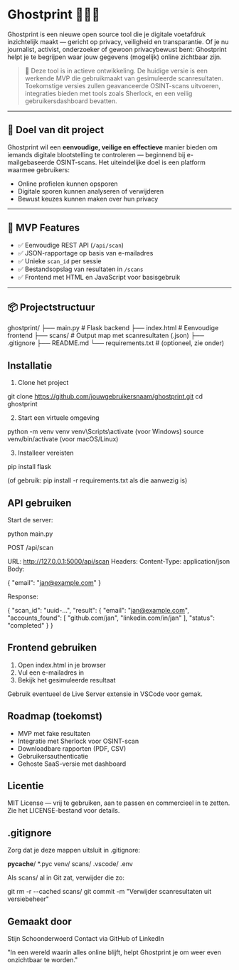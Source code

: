 # Ghostprint 🕵️‍♂️🧩

Ghostprint is een nieuwe open source tool die je digitale voetafdruk inzichtelijk maakt — gericht op privacy, veiligheid en transparantie. Of je nu journalist, activist, onderzoeker of gewoon privacybewust bent: Ghostprint helpt je te begrijpen waar jouw gegevens (mogelijk) online zichtbaar zijn.

> 🚧 Deze tool is in actieve ontwikkeling. De huidige versie is een werkende MVP die gebruikmaakt van gesimuleerde scanresultaten. Toekomstige versies zullen geavanceerde OSINT-scans uitvoeren, integraties bieden met tools zoals Sherlock, en een veilig gebruikersdashboard bevatten.

---

## 🎯 Doel van dit project

Ghostprint wil een **eenvoudige, veilige en effectieve** manier bieden om iemands digitale blootstelling te controleren — beginnend bij e-mailgebaseerde OSINT-scans. Het uiteindelijke doel is een platform waarmee gebruikers:

- Online profielen kunnen opsporen
- Digitale sporen kunnen analyseren of verwijderen
- Bewust keuzes kunnen maken over hun privacy

---

## 🧱 MVP Features

- ✅ Eenvoudige REST API (`/api/scan`)
- ✅ JSON-rapportage op basis van e-mailadres
- ✅ Unieke `scan_id` per sessie
- ✅ Bestandsopslag van resultaten in `/scans`
- ✅ Frontend met HTML en JavaScript voor basisgebruik

---

## 📦 Projectstructuur
ghostprint/
├── main.py             # Flask backend
├── index.html          # Eenvoudige frontend
├── scans/              # Output map met scanresultaten (.json)
├── .gitignore
├── README.md
└── requirements.txt    # (optioneel, zie onder)

## Installatie

1. Clone het project

git clone https://github.com/jouwgebruikersnaam/ghostprint.git
cd ghostprint

2. Start een virtuele omgeving

python -m venv venv
venv\Scripts\activate     (voor Windows)
source venv/bin/activate  (voor macOS/Linux)

3. Installeer vereisten

pip install flask

(of gebruik: pip install -r requirements.txt als die aanwezig is)

## API gebruiken

Start de server:

python main.py

POST /api/scan

URL: http://127.0.0.1:5000/api/scan
Headers: Content-Type: application/json
Body:

{
  "email": "jan@example.com"
}

Response:

{
  "scan_id": "uuid-...",
  "result": {
    "email": "jan@example.com",
    "accounts_found": [
      "github.com/jan",
      "linkedin.com/in/jan"
    ],
    "status": "completed"
  }
}

## Frontend gebruiken

1. Open index.html in je browser
2. Vul een e-mailadres in
3. Bekijk het gesimuleerde resultaat

Gebruik eventueel de Live Server extensie in VSCode voor gemak.

## Roadmap (toekomst)

- MVP met fake resultaten
- Integratie met Sherlock voor OSINT-scan
- Downloadbare rapporten (PDF, CSV)
- Gebruikersauthenticatie
- Gehoste SaaS-versie met dashboard

## Licentie

MIT License — vrij te gebruiken, aan te passen en commercieel in te zetten.
Zie het LICENSE-bestand voor details.

## .gitignore

Zorg dat je deze mappen uitsluit in .gitignore:

__pycache__/
*.pyc
venv/
scans/
.vscode/
.env

Als scans/ al in Git zat, verwijder die zo:

git rm -r --cached scans/
git commit -m "Verwijder scanresultaten uit versiebeheer"

## Gemaakt door

Stijn Schoonderwoerd
Contact via GitHub of LinkedIn

"In een wereld waarin alles online blijft, helpt Ghostprint je om weer even onzichtbaar te worden."

